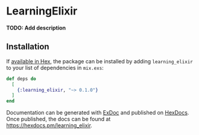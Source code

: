 # LearningElixir

**TODO: Add description**

## Installation

If [available in Hex](https://hex.pm/docs/publish), the package can be installed
by adding `learning_elixir` to your list of dependencies in `mix.exs`:

```elixir
def deps do
  [
    {:learning_elixir, "~> 0.1.0"}
  ]
end
```

Documentation can be generated with [ExDoc](https://github.com/elixir-lang/ex_doc)
and published on [HexDocs](https://hexdocs.pm). Once published, the docs can
be found at <https://hexdocs.pm/learning_elixir>.

